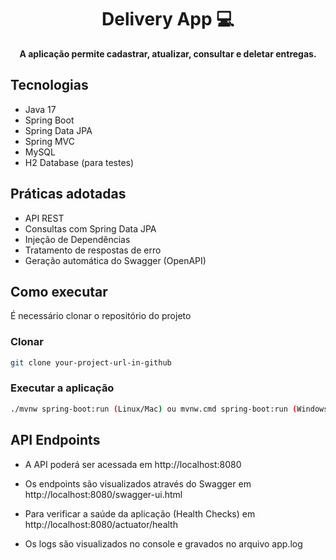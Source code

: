 <h1 align="center" style="font-weight: bold;">Delivery App 💻</h1>

<p align="center">
    <b>A aplicação permite cadastrar, atualizar, consultar e deletar entregas.</b>
</p>

<h2 id="technologies"> Tecnologias </h2>

- Java 17
- Spring Boot
- Spring Data JPA
- Spring MVC
- MySQL 
- H2 Database (para testes)

<h2 id="started">Práticas adotadas</h2>

- API REST
- Consultas com Spring Data JPA
- Injeção de Dependências 
- Tratamento de respostas de erro
- Geração automática do Swagger (OpenAPI)


<h2 id="started">Como executar</h2>
É necessário clonar o repositório do projeto

<h3>Clonar</h3>

```bash
git clone your-project-url-in-github
```

<h3>Executar a aplicação</h3>

```bash
./mvnw spring-boot:run (Linux/Mac) ou mvnw.cmd spring-boot:run (Windows)
```






<h2 id="started">API Endpoints</h2>

- A API poderá ser acessada em http://localhost:8080

- Os endpoints são visualizados através do Swagger em http://localhost:8080/swagger-ui.html

- Para verificar a saúde da aplicação (Health Checks) em http://localhost:8080/actuator/health

- Os logs são visualizados no console e gravados no arquivo app.log
